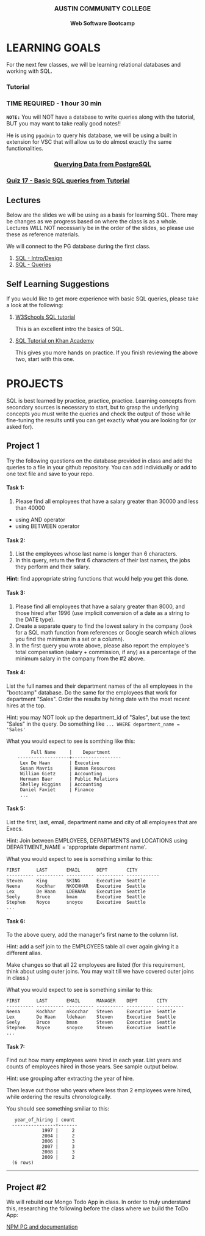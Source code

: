 <center>

### AUSTIN COMMUNITY COLLEGE 
#### Web Software Bootcamp 
</center>

# LEARNING GOALS
For the next few classes, we will be learning relational databases and working with SQL.

### Tutorial
<h3>TIME REQUIRED - 1 hour 30 min</h3>

<b>`NOTE:`</b> You will NOT have a database to write queries along with the tutorial, BUT you may want to take really good notes!!

He is using `pgadmin` to query his database, we will be using a built in extension for VSC that will allow us to do almost exactly the same functionalities.

<center>

### [Querying Data from PostgreSQL](https://app.pluralsight.com/library/courses/querying-data-postgresql/table-of-contents)

</center>


### [Quiz 17 - Basic SQL queries from Tutorial](https://docs.google.com/forms/d/e/1FAIpQLSd_-PrWb2f-ntSGUpu1RdJyhpxucoos-nm3dgsA9JacKj6T8g/viewform)

## Lectures 
Below are the slides we will be using as a basis for learning SQL. There may be changes as we progress based on where the class is as a whole. Lectures WILL NOT necessarily be in the order of the slides, so please use these as reference materials.

We will connect to the PG database during the first class.

1. [SQL - Intro/Design](https://docs.google.com/presentation/d/16Xz3VQhCJy86E9GkAPIEN4I_jK0mbINvUeRLL0sxUI0/edit?usp=sharing)
2. [SQL - Queries](https://docs.google.com/presentation/d/1ZrX2FvKO8SnxA-6Mvi0ay8S_IX7-8qsOu6P05OYMEI0/edit?usp=sharing)
<!-- 3. [SQL - ToDo App](https://docs.google.com/presentation/d/1XDJTqnDUcyWne_vJg3_y-B_p80tHMzcERQ0JLmXv-w8/edit?usp=sharing) -->

## Self Learning Suggestions

If you would like to get more experience with basic SQL queries, please take a look at the following:

1. [W3Schools SQL tutorial](https://www.w3schools.com/sql/)

    This is an excellent intro the basics of SQL. 

1. [SQL Tutorial on Khan Academy](https://www.khanacademy.org/computing/computer-programming/sql)

    This gives you more hands on practice.  If you finish reviewing the above two, start with this one.

<!-- 1. [Youtube Learn Postgres for Beginners](https://www.youtube.com/playlist?list=PL-osiE80TeTsKOdPrKeSOp4rN3mza8VHN)

    This training is designed and demonstrated on a Mac.  So if you are on a Mac, you would be able to follow along.  If you are on Windows or Linux, you may have to adapt to the Corey Schafer (instructor)'s steps.  For example, you may use the Postgres DB provided by the Bootcamp instructors and specified in the first slide deck above. -->




#  PROJECTS
SQL is best learned by practice, practice, practice.  Learning concepts from secondary sources is necessary to start, but to grasp the underlying concepts you must write the queries and check the output of those while fine-tuning the results until you can get exactly what you are looking for (or asked for).

## Project 1
Try the following questions on the database provided in class and add the queries to a file in your github repository. You can add individually or add to one text file and save to your repo.

#### Task 1:

1. Please find all employees that have a salary greater than 30000 and less than 40000
- using AND operator
- using BETWEEN operator

#### Task 2:

1. List the employees whose last name is longer than 6 characters.  
2. In this query, return the first 6 characters of their last names, the jobs they perform and their salary.

**Hint:** find appropriate string functions that would help you get this done.

#### Task 3:

1. Please find all employees that have a salary greater than 8000, and those hired after 1996 (use implicit conversion of a date as a string to the DATE type).  
2. Create a separate query to find the lowest salary in the company (look for a SQL math function from references or Google search which allows you find the minimum in a set or a column).
3. In the first query you wrote above, please also report the employee's total compensation (salary + commission, if any) as a percentage of the minimum salary in the company from the #2 above.

#### Task 4: 

  List the full names and their department names of the all employees in the "bootcamp" database.  Do the same for the employees
  that work for department "Sales".  Order the results by hiring date with the most recent hires at the top.
  
  Hint: you may NOT look up the department_id of "Sales", but use the text "Sales" in the query.  Do something like `... WHERE department_name = 'Sales'`  
  
  
  What you would expect to see is somthing like this:

```
         Full Name     |    Department    
    -------------------+------------------
     Lex De Haan       | Executive
     Susan Mavris      | Human Resources
     William Gietz     | Accounting
     Hermann Baer      | Public Relations
     Shelley Higgins   | Accounting
     Daniel Faviet     | Finance
     ...
 ```
 
 #### Task 5: 
 
   List the first, last, email, department name and city of all employees that are Execs.
   
   Hint: Join between EMPLOYEES, DEPARTMENTS and LOCATIONS using DEPARTMENT_NAME = 'appropriate department name'.
   
   What you would expect to see is something similar to this:
   ```
   FIRST      LAST       EMAIL      DEPT       CITY
   ---------- ---------- ---------- ---------- ------------
   Steven     King       SKING      Executive  Seattle
   Neena      Kochhar    NKOCHHAR   Executive  Seattle
   Lex        De Haan    LDEHAAN    Executive  Seattle
   Seely      Bruce      bman       Executive  Seattle
   Stephen    Noyce      snoyce     Executive  Seattle
   ...
   ```

#### Task 6: 

  To the above query, add the manager's first name to the column list.
  
  Hint: add a self join to the EMPLOYEES table all over again giving it a different alias.   
  
  Make changes so that all 22 employees are listed (for this requirement, think about using outer joins.  You may wait till we have covered outer joins in class.)  
  
  What you would expect to see is something similar to this:
  
  ```
  FIRST      LAST       EMAIL      MANAGER    DEPT       CITY
  ---------- ---------- ---------- ---------- ---------- ----------
  Neena      Kochhar    nkocchar   Steven     Executive  Seattle
  Lex        De Haan    ldehaan    Steven     Executive  Seattle
  Seely      Bruce      bman       Steven     Executive  Seattle
  Stephen    Noyce      snoyce     Steven     Executive  Seattle
  ...
  ```


#### Task 7: 

  Find out how many employees were hired in each year.  List years and counts of employees hired in those years.  See sample output below.  
  
  Hint: use grouping after extracting the year of hire.
  
  Then leave out those who years where less than 2 employees were hired, while ordering the results chronologically.

  You should see something smiliar to this:
    
  ```
     year_of_hiring | count 
    ----------------+-------
               1997 |     2
               2004 |     2
               2006 |     3
               2007 |     3
               2008 |     3
               2009 |     2
    (6 rows)
  ```
<hr>

## Project #2

We will rebuild our Mongo Todo App in class. In order to truly understand this, researching the following before the class where we build the ToDo App:

[NPM PG and documentation](https://node-postgres.com/)

